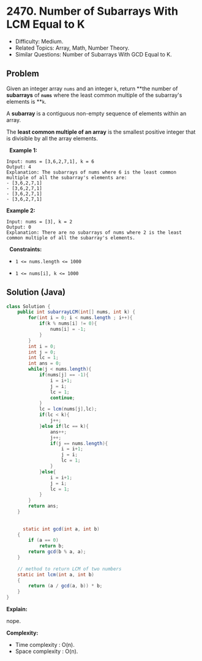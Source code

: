 # 2470. Number of Subarrays With LCM Equal to K

- Difficulty: Medium.
- Related Topics: Array, Math, Number Theory.
- Similar Questions: Number of Subarrays With GCD Equal to K.

## Problem

Given an integer array ```nums``` and an integer ```k```, return **the number of **subarrays** of **```nums```** where the least common multiple of the subarray's elements is **```k```.

A **subarray** is a contiguous non-empty sequence of elements within an array.

The **least common multiple of an array** is the smallest positive integer that is divisible by all the array elements.

 
**Example 1:**

```
Input: nums = [3,6,2,7,1], k = 6
Output: 4
Explanation: The subarrays of nums where 6 is the least common multiple of all the subarray's elements are:
- [3,6,2,7,1]
- [3,6,2,7,1]
- [3,6,2,7,1]
- [3,6,2,7,1]
```

**Example 2:**

```
Input: nums = [3], k = 2
Output: 0
Explanation: There are no subarrays of nums where 2 is the least common multiple of all the subarray's elements.
```

 
**Constraints:**


	
- ```1 <= nums.length <= 1000```
	
- ```1 <= nums[i], k <= 1000```



## Solution (Java)

```java
class Solution {
    public int subarrayLCM(int[] nums, int k) {
        for(int i = 0; i < nums.length ; i++){
            if(k % nums[i] != 0){
                nums[i] = -1;
            }
        }
        int i = 0;
        int j = 0;
        int lc = 1;
        int ans = 0;
        while(j < nums.length){
            if(nums[j] == -1){
                i = i+1;
                j = i;
                lc = 1;
                continue;
            }
            lc = lcm(nums[j],lc);
            if(lc < k){
                j++;
            }else if(lc == k){
                ans++;
                j++;
                if(j == nums.length){
                    i = i+1;
                    j = i;
                    lc = 1;
                }
            }else{
                i = i+1;
                j = i;
                lc = 1;
            }
        }
        return ans;
    }
    
    
      static int gcd(int a, int b)
    {
        if (a == 0)
            return b;
        return gcd(b % a, a);
    }
     
    // method to return LCM of two numbers
    static int lcm(int a, int b)
    {
        return (a / gcd(a, b)) * b;
    }
}
```

**Explain:**

nope.

**Complexity:**

* Time complexity : O(n).
* Space complexity : O(n).

